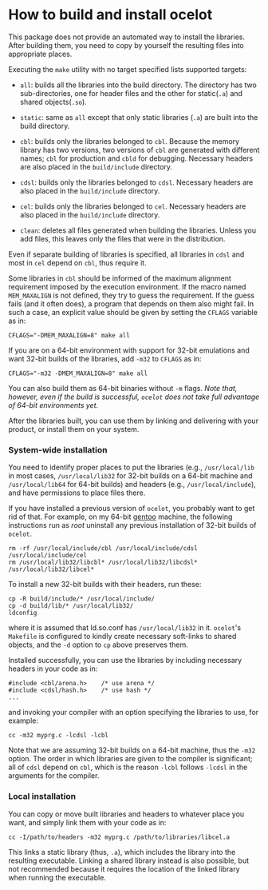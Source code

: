 How to build and install ocelot
===============================

This package does not provide an automated way to install the libraries. After
building them, you need to copy by yourself the resulting files into
appropriate places.

Executing the `make` utility with no target specified lists supported targets:

-  `all`: builds all the libraries into the build directory. The directory has
   two sub-directories, one for header files and the other for static(`.a`) and
   shared objects(`.so`).

-  `static`: same as `all` except that only static libraries (`.a`) are built
   into the build directory.

-  `cbl`: builds only the libraries belonged to `cbl`. Because the memory
   library has two versions, two versions of `cbl` are generated with different
   names; `cbl` for production and `cbld` for debugging. Necessary headers are
   also placed in the `build/include` directory.

- `cdsl`: builds only the libraries belonged to `cdsl`. Necessary headers are
   also placed in the `build/include` directory.

- `cel`: builds only the libraries belonged to `cel`. Necessary headers are
   also placed in the `build/include` directory.

- `clean`: deletes all files generated when building the libraries. Unless
   you add files, this leaves only the files that were in the distribution.

Even if separate building of libraries is specified, all libraries in `cdsl`
and most in `cel` depend on `cbl`, thus require it.

Some libraries in `cbl` should be informed of the maximum alignment requirement
imposed by the execution environment. If the macro named `MEM_MAXALIGN` is not
defined, they try to guess the requirement. If the guess fails (and it often
does), a program that depends on them also might fail. In such a case, an
explicit value should be given by setting the `CFLAGS` variable as in:

    CFLAGS="-DMEM_MAXALIGN=8" make all

If you are on a 64-bit environment with support for 32-bit emulations and want
32-bit builds of the libraries, add `-m32` to `CFLAGS` as in:

    CFLAGS="-m32 -DMEM_MAXALIGN=8" make all

You can also build them as 64-bit binaries without `-m` flags. _Note that,
however, even if the build is successful, `ocelot` does not take full advantage
of 64-bit environments yet._

After the libraries built, you can use them by linking and delivering with
your product, or install them on your system.


### System-wide installation

You need to identify proper places to put the libraries (e.g., `/usr/local/lib`
in most cases, `/usr/local/lib32` for 32-bit builds on a 64-bit machine and
`/usr/local/lib64` for 64-bit builds) and headers (e.g., `/usr/local/include`),
and have permissions to place files there.

If you have installed a previous version of `ocelot`, you probably want to get
rid of that. For example, on my 64-bit [gentoo](http://www.gentoo.org) machine,
the following instructions run as _root_ uninstall any previous installation of
32-bit builds of `ocelot`.

    rm -rf /usr/local/include/cbl /usr/local/include/cdsl /usr/local/include/cel
    rm /usr/local/lib32/libcbl* /usr/local/lib32/libcdsl* /usr/local/lib32/libcel*

To install a new 32-bit builds with their headers, run these:

    cp -R build/include/* /usr/local/include/
    cp -d build/lib/* /usr/local/lib32/
    ldconfig

where it is assumed that ld.so.conf has `/usr/local/lib32` in it. `ocelot`'s
`Makefile` is configured to kindly create necessary soft-links to shared
objects, and the `-d` option to `cp` above preserves them.

Installed successfully, you can use the libraries by including necessary
headers in your code as in:

    #include <cbl/arena.h>    /* use arena */
    #include <cdsl/hash.h>    /* use hash */
    ...

and invoking your compiler with an option specifying the libraries to use, for
example:

    cc -m32 myprg.c -lcdsl -lcbl

Note that we are assuming 32-bit builds on a 64-bit machine, thus the `-m32`
option. The order in which libraries are given to the compiler is significant;
all of `cdsl` depend on `cbl`, which is the reason `-lcbl` follows `-lcdsl` in
the arguments for the compiler.


### Local installation

You can copy or move built libraries and headers to whatever place you want,
and simply link them with your code as in:

    cc -I/path/to/headers -m32 myprg.c /path/to/libraries/libcel.a

This links a static library (thus, `.a`), which includes the library into the
resulting executable. Linking a shared library instead is also possible, but
not recommended because it requires the location of the linked library when
running the executable.
